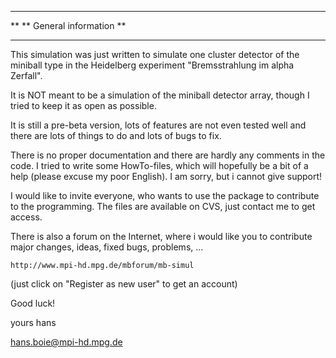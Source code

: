 *****************************************************************************
**
**  General information
**
*****************************************************************************

This simulation was just written to simulate one cluster detector of the
miniball type in the Heidelberg experiment "Bremsstrahlung im alpha Zerfall".

It is NOT meant to be a simulation of the miniball detector array, though I
tried to keep it as open as possible.

It is still a pre-beta version, lots of features are not even tested well 
and there are lots of things to do and lots of bugs to fix.

There is no proper documentation and there are hardly any comments in the code.
I tried to write some HowTo-files, which will hopefully be a bit of a help 
(please excuse my poor English). I am sorry, but i cannot give support!

I would like to invite everyone, who wants to use the package to contribute
to the programming. The files are available on CVS, just contact me to get
access.

There is also a forum on the Internet, where i would like you to contribute
major changes, ideas, fixed bugs, problems, ...

	http://www.mpi-hd.mpg.de/mbforum/mb-simul

(just click on "Register as new user" to get an account)

Good luck!

yours hans

hans.boie@mpi-hd.mpg.de